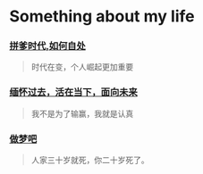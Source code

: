 # Something about my life 


### [拼爹时代,如何自处](pingdie.md)

>时代在变，个人崛起更加重要

### [缅怀过去，活在当下，面向未来](weilai.md)

>我不是为了输赢，我就是认真

### [做梦吧](zuomeng.md)

>人家三十岁就死，你二十岁死了。